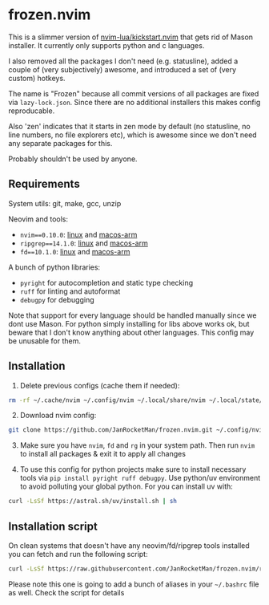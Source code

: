
# frozen.nvim

This is a slimmer version of [nvim-lua/kickstart.nvim](https://github.com/nvim-lua/kickstart.nvim) that gets rid of Mason installer. It currently only supports python and c languages.

I also removed all the packages I don't need (e.g. statusline), added a couple of (very subjectively) awesome, and introduced a set of (very custom) hotkeys.

The name is "Frozen" because all commit versions of all packages are fixed via `lazy-lock.json`. Since there are no additional installers this makes config reproducable.

Also 'zen' indicates that it starts in zen mode by default (no statusline, no line numbers, no file explorers etc), which is awesome since we don't need any separate packages for this.

Probably shouldn't be used by anyone.

## Requirements

System utils: git, make, gcc, unzip

Neovim and tools:
- `nvim==0.10.0`: [linux](https://github.com/neovim/neovim/releases/download/v0.10.0/nvim-linux64.tar.gz) and [macos-arm](https://github.com/neovim/neovim/releases/download/v0.10.0/nvim-macos-arm64.tar.gz)
- `ripgrep==14.1.0`: [linux](https://github.com/BurntSushi/ripgrep/releases/download/14.1.0/ripgrep-14.1.0-x86_64-unknown-linux-musl.tar.gz) and [macos-arm](https://github.com/BurntSushi/ripgrep/releases/download/14.1.0/ripgrep-14.1.0-aarch64-apple-darwin.tar.gz)
- `fd==10.1.0`: [linux](https://github.com/sharkdp/fd/releases/download/v10.1.0/fd-v10.1.0-x86_64-unknown-linux-musl.tar.gz) and [macos-arm](https://github.com/sharkdp/fd/releases/download/v10.1.0/fd-v10.1.0-aarch64-apple-darwin.tar.gz)

A bunch of python libraries:
- `pyright` for autocompletion and static type checking
- `ruff` for linting and autoformat
- `debugpy` for debugging

Note that support for every language should be handled manually since we dont use Mason. For python simply installing for libs above works ok, but beware that I don't know anything about other languages. This config may be unusable for them.

## Installation

1. Delete previous configs (cache them if needed):
```bash
rm -rf ~/.cache/nvim ~/.config/nvim ~/.local/share/nvim ~/.local/state/nvim
```

2. Download nvim config:

```bash
git clone https://github.com/JanRocketMan/frozen.nvim.git ~/.config/nvim
```

3. Make sure you have `nvim`, `fd` and `rg` in your system path. Then run `nvim` to install all packages & exit it to apply all changes

4. To use this config for python projects make sure to install necessary tools via `pip install pyright ruff debugpy`. Use python/uv environment to avoid polluting your global python. For you can install uv with:
```bash
curl -LsSf https://astral.sh/uv/install.sh | sh
```

## Installation script

On clean systems that doesn't have any neovim/fd/ripgrep tools installed you can fetch and run the following script:

```bash
curl -LsSf https://raw.githubusercontent.com/JanRocketMan/frozen.nvim/refs/heads/main/autoinstall.sh | sh
```

Please note this one is going to add a bunch of aliases in your `~/.bashrc` file as well. Check the script for details
